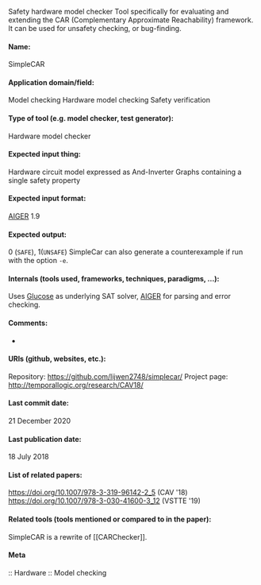 Safety hardware model checker
Tool specifically for evaluating and extending the CAR (Complementary Approximate Reachability) framework. It can be used for unsafety checking, or bug-finding.

#### Name:
SimpleCAR

#### Application domain/field:
Model checking
Hardware model checking
Safety verification

#### Type of tool (e.g. model checker, test generator):
Hardware model checker

#### Expected input thing:
Hardware circuit model expressed as And-Inverter Graphs containing a single safety property

#### Expected input format:
[AIGER](../../Formats/AIGER.md) 1.9

#### Expected output:
0 (`SAFE`), 1(`UNSAFE`)
SimpleCar can also generate a counterexample if run with the option `-e`.

#### Internals (tools used, frameworks, techniques, paradigms, ...):
Uses [Glucose](../Solvers/SAT/Glucose.md) as underlying SAT solver, [AIGER](../../Formats/AIGER.md) for parsing and error checking.

#### Comments:
-

#### URIs (github, websites, etc.):
Repository: https://github.com/lijwen2748/simplecar/
Project page: http://temporallogic.org/research/CAV18/

#### Last commit date:
21 December 2020

#### Last publication date:
18 July 2018

#### List of related papers:
https://doi.org/10.1007/978-3-319-96142-2_5 (CAV '18)
https://doi.org/10.1007/978-3-030-41600-3_12 (VSTTE '19)

#### Related tools (tools mentioned or compared to in the paper):
SimpleCAR is a rewrite of [[CARChecker]].

#### Meta
:: Hardware
:: Model checking